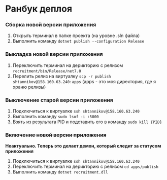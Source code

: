 # Ранбук деплоя

### Сборка новой версии приложения
1. Открыть терминал в папке проекта (на уровне .sln файла)
2. Выполнить команду `dotnet publish --configuration Release`

### Выкладка новой версии приложения
1. Переключить терминал на дерикторию с релизом `recruitment/bin/Release/net7.0`
2. Перелить релиз на виртуалку `scp -r publish shtannikov@158.160.63.240:apps` (apps - это моя директория, где я храню релизы)

### Выключение старой версии приложения
1. Подключиться к виртуалке `ssh shtannikov@158.160.63.240`
2. Выполнить команду `sudo lsof -i :5000`
3. Взять из результата PID и подставить его в команду `sudo kill {PID}`

### <s>Включение новой версии приложения</s> 
<b>Неактуально. Теперь это делает демон, который следит за статусом приложения</b>
1. Подключиться к виртуалке `ssh shtannikov@158.160.63.240`
2. Переключить терминал на дерикторию с релизом `cd apps/publish`
3. Выполнить команду `dotnet recruitment.dll` 
